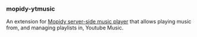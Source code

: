 ### mopidy-ytmusic

An extension for [Mopidy server-side music player](https://mopidy.com/) that allows playing music from, and managing playlists in, Youtube Music.
